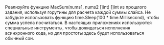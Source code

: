 Реализуйте функцию MaxSum(nums1, nums2 []int) []int из прошлого задания, используя горутины для расчета каждой суммы слайса. 
Не забудьте использовать функцию time.Sleep(100 * time.Millisecond), чтобы сумма успела посчитаться. 
В настоящих приложениях используются специальные инструменты, чтобы дожидаться исполнения асинхронного кода, но для простоты здесь будет использоваться обычный сон.
